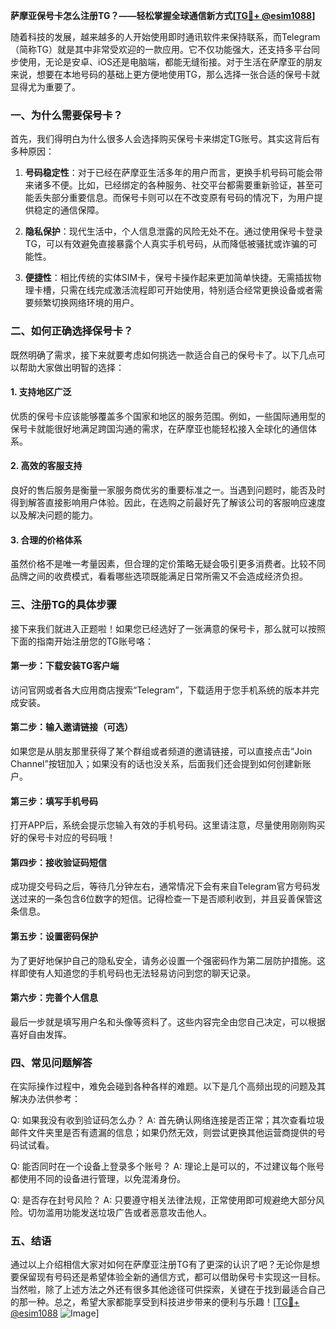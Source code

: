 **萨摩亚保号卡怎么注册TG？——轻松掌握全球通信新方式[[TG💪+ @esim1088](https://t.me/s/esim1088)]**

随着科技的发展，越来越多的人开始使用即时通讯软件来保持联系，而Telegram（简称TG）就是其中非常受欢迎的一款应用。它不仅功能强大，还支持多平台同步使用，无论是安卓、iOS还是电脑端，都能无缝衔接。对于生活在萨摩亚的朋友来说，想要在本地号码的基础上更方便地使用TG，那么选择一张合适的保号卡就显得尤为重要了。

### 一、为什么需要保号卡？

首先，我们得明白为什么很多人会选择购买保号卡来绑定TG账号。其实这背后有多种原因：

1. **号码稳定性**：对于已经在萨摩亚生活多年的用户而言，更换手机号码可能会带来诸多不便。比如，已经绑定的各种服务、社交平台都需要重新验证，甚至可能丢失部分重要信息。而保号卡则可以在不改变原有号码的情况下，为用户提供稳定的通信保障。
   
2. **隐私保护**：现代生活中，个人信息泄露的风险无处不在。通过使用保号卡登录TG，可以有效避免直接暴露个人真实手机号码，从而降低被骚扰或诈骗的可能性。

3. **便捷性**：相比传统的实体SIM卡，保号卡操作起来更加简单快捷。无需插拔物理卡槽，只需在线完成激活流程即可开始使用，特别适合经常更换设备或者需要频繁切换网络环境的用户。

### 二、如何正确选择保号卡？

既然明确了需求，接下来就要考虑如何挑选一款适合自己的保号卡了。以下几点可以帮助大家做出明智的选择：

#### 1. 支持地区广泛
优质的保号卡应该能够覆盖多个国家和地区的服务范围。例如，一些国际通用型的保号卡就能很好地满足跨国沟通的需求，在萨摩亚也能轻松接入全球化的通信体系。

#### 2. 高效的客服支持
良好的售后服务是衡量一家服务商优劣的重要标准之一。当遇到问题时，能否及时得到解答直接影响用户体验。因此，在选购之前最好先了解该公司的客服响应速度以及解决问题的能力。

#### 3. 合理的价格体系
虽然价格不是唯一考量因素，但合理的定价策略无疑会吸引更多消费者。比较不同品牌之间的收费模式，看看哪些选项既能满足日常所需又不会造成经济负担。

### 三、注册TG的具体步骤

接下来我们就进入正题啦！如果您已经选好了一张满意的保号卡，那么就可以按照下面的指南开始注册您的TG账号咯：

#### 第一步：下载安装TG客户端
访问官网或者各大应用商店搜索“Telegram”，下载适用于您手机系统的版本并完成安装。

#### 第二步：输入邀请链接（可选）
如果您是从朋友那里获得了某个群组或者频道的邀请链接，可以直接点击“Join Channel”按钮加入；如果没有的话也没关系，后面我们还会提到如何创建新账户。

#### 第三步：填写手机号码
打开APP后，系统会提示您输入有效的手机号码。这里请注意，尽量使用刚刚购买好的保号卡对应的号码哦！

#### 第四步：接收验证码短信
成功提交号码之后，等待几分钟左右，通常情况下会有来自Telegram官方号码发送过来的一条包含6位数字的短信。记得检查一下是否顺利收到，并且妥善保管这条信息。

#### 第五步：设置密码保护
为了更好地保护自己的隐私安全，请务必设置一个强密码作为第二层防护措施。这样即使有人知道您的手机号码也无法轻易访问到您的聊天记录。

#### 第六步：完善个人信息
最后一步就是填写用户名和头像等资料了。这些内容完全由您自己决定，可以根据喜好自由发挥。

### 四、常见问题解答

在实际操作过程中，难免会碰到各种各样的难题。以下是几个高频出现的问题及其解决办法供参考：

Q: 如果我没有收到验证码怎么办？
A: 首先确认网络连接是否正常；其次查看垃圾邮件文件夹里是否有遗漏的信息；如果仍然无效，则尝试更换其他运营商提供的号码试试看。

Q: 能否同时在一个设备上登录多个账号？
A: 理论上是可以的，不过建议每个账号都使用不同的设备进行管理，以免混淆身份。

Q: 是否存在封号风险？
A: 只要遵守相关法律法规，正常使用即可规避绝大部分风险。切勿滥用功能发送垃圾广告或者恶意攻击他人。

### 五、结语

通过以上介绍相信大家对如何在萨摩亚注册TG有了更深的认识了吧？无论你是想要保留现有号码还是希望体验全新的通信方式，都可以借助保号卡实现这一目标。当然啦，除了上述方法之外还有很多其他途径可供探索，关键在于找到最适合自己的那一种。总之，希望大家都能享受到科技进步带来的便利与乐趣！[[TG💪+ @esim1088](https://t.me/s/esim1088) ![Image](https://i.postimg.cc/4NQfJmqS/Snipaste-2025-05-13-00-14-12.png)]